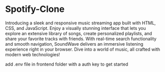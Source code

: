 # Spotify-Clone
 Introducing a sleek and responsive music streaming app built with HTML, CSS, and JavaScript. Enjoy a visually stunning interface that lets you explore an extensive library of songs, create personalized playlists, and share your favorite tracks with friends. With real-time search functionality and smooth navigation, SoundWave delivers an immersive listening experience right in your browser. Dive into a world of music, all crafted with modern web technologies!

add .env file in frontend folder with a auth key to get started 
